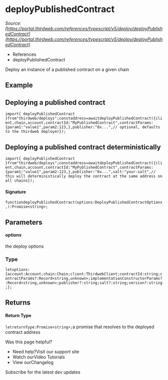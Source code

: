 # deployPublishedContract

*Source: [https://portal.thirdweb.com/references/typescript/v5/deploy/deployPublishedContract](https://portal.thirdweb.com/references/typescript/v5/deploy/deployPublishedContract)*

* References
* deployPublishedContract

Deploy an instance of a published contract on a given chain

## Example

## Deploying a published contract

`import{ deployPublishedContract }from"thirdweb/deploys";constaddress=awaitdeployPublishedContract({client,chain,account,contractId:"MyPublishedContract",contractParams: {param1:"value1",param2:123,},publisher:"0x...",// optional, defaults to the thirdweb deployer});`
## Deploying a published contract deterministically

`import{ deployPublishedContract }from"thirdweb/deploys";constaddress=awaitdeployPublishedContract({client,chain,account,contractId:"MyPublishedContract",contractParams: {param1:"value1",param2:123,},publisher:"0x...",salt:"your-salt",// this will deterministically deploy the contract at the same address on all chains});`
#### Signature

`functiondeployPublishedContract(options:DeployPublishedContractOptions,):Promise<string>;`
## Parameters

#### options

the deploy options

### Type

`letoptions:{account:Account;chain:Chain;client:ThirdwebClient;contractId:string;contractParams?:Record<string,unknown>;implementationConstructorParams?:Record<string,unknown>;publisher?:string;salt?:string;version?:string;};`
## Returns

#### Return Type

`letreturnType:Promise<string>;`a promise that resolves to the deployed contract address

Was this page helpful?

* Need help?Visit our support site
* Watch ourVideo Tutorials
* View ourChangelog

Subscribe for the latest dev updates

